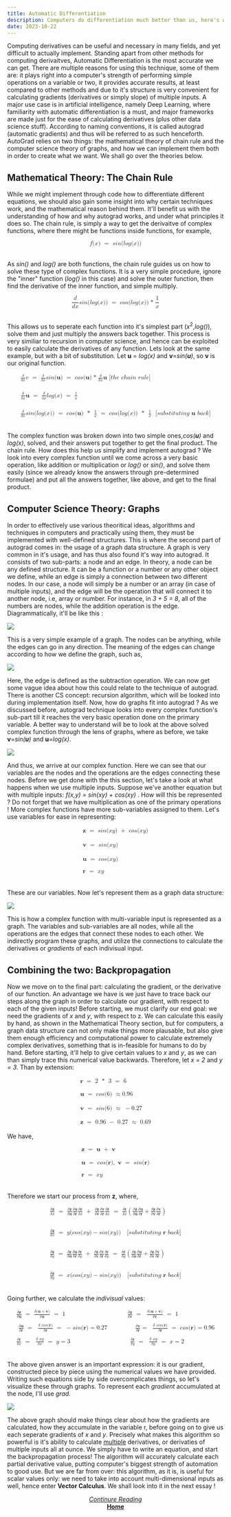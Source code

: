 ```yaml
---
title: Automatic Differentiation
description: Computers do differentiation much better than us, here's why
date: 2023-10-22
---
```


Computing derivatives can be useful and necessary in many fields, and yet difficult to actually implement. Standing apart from other methods for computing derivaitves, Automatic Differentiation is the most accurate we can get. There are multiple reasons for using this technique, some of them are: it plays right into a computer's strength of performing simple operations on a variable or two, it provides accurate results, at least compared to other methods and due to it's structure is very convenient for calculating gradients (derivatives or simply slope) of multiple inputs. A major use case is in artificial intelligence, namely Deep Learning, where familiarity with automatic differentiation is a must, and major frameworks are made just for the ease of calculating derivatives (plus other data science stuff). According to naming conventions, it is called autograd (automatic gradients) and thus will be referred to as such henceforth. AutoGrad relies on two things: the mathematical theory of chain rule and the computer science theory of graphs, and how we can implement them both in order to create what we want. We shall go over the theories below.

## Mathematical Theory: The Chain Rule

While we might implement through code how to differentiate different equations, we should also gain some insight into why certain techniques work, and the mathematical reason behind them. It'll benefit us with the understanding of how and why autograd works, and under what principles it does so. The chain rule, is simply a way to get the derivaitve of complex functions, where there might be functions inside functions, for example, 

<math display="block" class="tml-display" style="display:block math;"><mrow><mi>f</mi><mo form="prefix" stretchy="false">(</mo><mi>x</mi><mo form="postfix" stretchy="false">)</mo><mtext> </mtext><mo>=</mo><mtext> </mtext><mi>s</mi><mi>i</mi><mi>n</mi><mo form="prefix" stretchy="false">(</mo><mi>l</mi><mi>o</mi><mi>g</mi><mo form="prefix" stretchy="false">(</mo><mi>x</mi><mo form="postfix" stretchy="false">)</mo><mo form="postfix" stretchy="false">)</mo></mrow></math>
<br>

As *sin()* and *log()* are both functions, the chain rule guides us on how to solve these type of complex functions. It is a very simple procedure, ignore the "inner" function (*log()* in this case) and solve the outer function, then find the derivative of the inner function, and simple multiply.

<math display="block" class="tml-display" style="display:block math;"><mrow><mfrac><mi>d</mi><mrow><mi>d</mi><mi>x</mi></mrow></mfrac><mi>s</mi><mi>i</mi><mi>n</mi><mo form="prefix" stretchy="false">(</mo><mi>l</mi><mi>o</mi><mi>g</mi><mo form="prefix" stretchy="false">(</mo><mi>x</mi><mo form="postfix" stretchy="false">)</mo><mo form="postfix" stretchy="false">)</mo><mtext> </mtext><mo>=</mo><mtext> </mtext><mi>c</mi><mi>o</mi><mi>s</mi><mo form="prefix" stretchy="false">(</mo><mi>l</mi><mi>o</mi><mi>g</mi><mo form="prefix" stretchy="false">(</mo><mi>x</mi><mo form="postfix" stretchy="false">)</mo><mo form="postfix" stretchy="false">)</mo><mo>* </mo><mfrac><mn>1</mn><mi>x</mi></mfrac></mrow></math>
<br>

This allows us to seperate each function into it's simplest part (*x*<sup>2</sup>,*log()*), solve them and just multiply the answers back together. This process is very similiar to recursion in computer science, and hence can be exploited to easily calculate the derivatives of any function. Lets look at the same example, but with a bit of substitution. Let **u** = *log(x)* and **v**=*sin(**u**)*, so **v** is our original function. 

<math display="block" class="tml-display" style="display:block math;"><mtable columnalign="left"><mtr><mtd style="padding:0.5ex 0em 0.5ex 0em;text-align:-webkit-left;"><mrow><mfrac><mi>δ</mi><mrow><mi>δ</mi><mi>x</mi></mrow></mfrac><mi>v</mi><mtext> </mtext><mo>=</mo><mtext> </mtext><mfrac><mi>δ</mi><mrow><mi>δ</mi><mi>x</mi></mrow></mfrac><mi>s</mi><mi>i</mi><mi>n</mi><mo form="prefix" stretchy="false">(</mo><mi>𝐮</mi><mo form="postfix" stretchy="false">)</mo><mtext> </mtext><mo>=</mo><mtext> </mtext><mi>c</mi><mi>o</mi><mi>s</mi><mo form="prefix" stretchy="false">(</mo><mi>𝐮</mi><mo form="postfix" stretchy="false">)</mo><mo>* </mo><mfrac><mi>δ</mi><mrow><mi>δ</mi><mi>x</mi></mrow></mfrac><mi>𝐮</mi><mtext> </mtext><mo form="prefix" stretchy="false">[</mo><mi>t</mi><mi>h</mi><mi>e</mi><mtext> </mtext><mi>c</mi><mi>h</mi><mi>a</mi><mi>i</mi><mi>n</mi><mtext> </mtext><mi>r</mi><mi>u</mi><mi>l</mi><mi>e</mi><mo form="postfix" stretchy="false">]</mo></mrow></mtd></mtr><mtr><mtd style="padding:0.5ex 0em 0.5ex 0em;text-align:-webkit-left;"><mrow></mrow></mtd></mtr><mtr><mtd style="padding:0.5ex 0em 0.5ex 0em;text-align:-webkit-left;"><mrow></mrow></mtd></mtr><mtr><mtd style="padding:0.5ex 0em 0.5ex 0em;text-align:-webkit-left;"><mrow></mrow></mtd></mtr><mtr><mtd style="padding:0.5ex 0em 0.5ex 0em;text-align:-webkit-left;"><mrow><mfrac><mi>δ</mi><mrow><mi>δ</mi><mi>x</mi></mrow></mfrac><mi>𝐮</mi><mtext> </mtext><mo>=</mo><mtext> </mtext><mfrac><mi>δ</mi><mrow><mi>δ</mi><mi>x</mi></mrow></mfrac><mi>l</mi><mi>o</mi><mi>g</mi><mo form="prefix" stretchy="false">(</mo><mi>x</mi><mo form="postfix" stretchy="false">)</mo><mtext> </mtext><mo>=</mo><mtext> </mtext><mfrac><mn>1</mn><mi>x</mi></mfrac></mrow></mtd></mtr><mtr><mtd style="padding:0.5ex 0em 0.5ex 0em;text-align:-webkit-left;"><mrow></mrow></mtd></mtr><mtr><mtd style="padding:0.5ex 0em 0.5ex 0em;text-align:-webkit-left;"><mrow></mrow></mtd></mtr><mtr><mtd style="padding:0.5ex 0em 0.5ex 0em;text-align:-webkit-left;"><mrow></mrow></mtd></mtr><mtr><mtd style="padding:0.5ex 0em 0.5ex 0em;text-align:-webkit-left;"><mrow><mfrac><mi>δ</mi><mrow><mi>δ</mi><mi>x</mi></mrow></mfrac><mi>s</mi><mi>i</mi><mi>n</mi><mo form="prefix" stretchy="false">(</mo><mi>l</mi><mi>o</mi><mi>g</mi><mo form="prefix" stretchy="false">(</mo><mi>x</mi><mo form="postfix" stretchy="false">)</mo><mo form="postfix" stretchy="false">)</mo><mtext> </mtext><mo>=</mo><mtext> </mtext><mi>c</mi><mi>o</mi><mi>s</mi><mo form="prefix" stretchy="false">(</mo><mi>𝐮</mi><mo form="postfix" stretchy="false">)</mo><mtext> </mtext><mo>* </mo><mtext> </mtext><mfrac><mn>1</mn><mi>x</mi></mfrac><mtext> </mtext><mo>=</mo><mtext> </mtext><mi>c</mi><mi>o</mi><mi>s</mi><mo form="prefix" stretchy="false">(</mo><mi>l</mi><mi>o</mi><mi>g</mi><mo form="prefix" stretchy="false">(</mo><mi>x</mi><mo form="postfix" stretchy="false">)</mo><mo form="postfix" stretchy="false">)</mo><mtext> </mtext><mo>* </mo><mtext> </mtext><mfrac><mn>1</mn><mi>x</mi></mfrac><mtext> </mtext><mtext> </mtext><mo form="prefix" stretchy="false">[</mo><mi>s</mi><mi>u</mi><mi>b</mi><mi>s</mi><mi>t</mi><mi>i</mi><mi>t</mi><mi>u</mi><mi>t</mi><mi>i</mi><mi>n</mi><mi>g</mi><mtext> </mtext><mi>𝐮</mi><mtext> </mtext><mi>b</mi><mi>a</mi><mi>c</mi><mi>k</mi><mo form="postfix" stretchy="false">]</mo></mrow></mtd></mtr></mtable></math>
<br>

The complex function was broken down into two simple ones,*cos(**u**)* and *log(x)*, solved, and their answers put together to get the final product. The chain rule. How does this help us simplify and implement autograd ? We look into every complex function until we come across a very basic operation, like addition or multiplication or *log()* or *sin()*, and solve them easily (since we already know the answers through pre-determined formulae) and put all the answers together, like above, and get to the final product.

## Computer Science Theory: Graphs

In order to effectively use various theoritical ideas, algorithms  and techniques in computers and practically using them, they must be implemented with well-defined structures. This is where the second part of autograd comes in: the usage of a graph data structure. A graph is very common in it's usage, and has thus also found it's way into autograd. It consists of two sub-parts: a node and an edge. In theory, a node can be any defined structure. It can be a function or a number or any other object we define, while an edge is simply a connection between two different nodes. In our case, a node will simply be a number or an array (in case of multiple inputs), and the edge will be the operation that will connect it to another node, i.e, array or number. For instance, in *3 + 5 = 8*,  all of the numbers are nodes, while the addition operation is the edge. Diagrammatically, it'll be like this :

<img src='/media/pic1-AD.png'>

This is a very simple example of a graph. The nodes can be anything, while the edges can go in any direction. The meaning of the edges can change according to how we define the graph, such as,

<img src='/media/pic2-AD.png'>

Here, the edge is defined as the subtraction operation. We can now get some vague idea about how this could relate to the technique of autograd. There is another CS concept: recursion algorithm, which will be looked into during implementation itself. Now, how do graphs fit into autograd ? As we discussed before, autograd technique looks into every complex function's sub-part till it reaches the very basic operation done on the primary variable. A better way to understand will be to look at the above solved complex function through the lens of graphs, where as before, we take **v**=*sin(**u**)* and **u**=*log(x)*.

<img src='/media/pic3-AD.png'>

And thus, we arrive at our complex function. Here we can see that our variables are the nodes and the operations are the edges connecting these nodes. Before we get done with the this section, let's take a look at what happens when we use multiple inputs. Suppose we've another equation but with multiple inputs: *f(x,y) = sin(xy) + cos(xy)* . How will this be represented ? Do not forget that we have multiplication as one of the primary operations ! More complex functions have more sub-variables assigned to them. Let's use variables for ease in representing:

<math display="block" class="tml-display" style="display:block math;"><mtable columnalign="left"><mtr><mtd style="padding:0.5ex 0em 0.5ex 0em;text-align:-webkit-left;"><mrow><mi>𝐳</mi><mtext> </mtext><mo>=</mo><mtext> </mtext><mi>s</mi><mi>i</mi><mi>n</mi><mo form="prefix" stretchy="false">(</mo><mi>x</mi><mi>y</mi><mo form="postfix" stretchy="false">)</mo><mtext> </mtext><mo>+</mo><mtext> </mtext><mi>c</mi><mi>o</mi><mi>s</mi><mo form="prefix" stretchy="false">(</mo><mi>x</mi><mi>y</mi><mo form="postfix" stretchy="false">)</mo></mrow></mtd></mtr><mtr><mtd style="padding:0.5ex 0em 0.5ex 0em;text-align:-webkit-left;"><mrow></mrow></mtd></mtr><mtr><mtd style="padding:0.5ex 0em 0.5ex 0em;text-align:-webkit-left;"><mrow></mrow></mtd></mtr><mtr><mtd style="padding:0.5ex 0em 0.5ex 0em;text-align:-webkit-left;"><mrow><mi>𝐯</mi><mtext> </mtext><mo>=</mo><mtext> </mtext><mi>s</mi><mi>i</mi><mi>n</mi><mo form="prefix" stretchy="false">(</mo><mi>x</mi><mi>y</mi><mo form="postfix" stretchy="false">)</mo></mrow></mtd></mtr><mtr><mtd style="padding:0.5ex 0em 0.5ex 0em;text-align:-webkit-left;"><mrow></mrow></mtd></mtr><mtr><mtd style="padding:0.5ex 0em 0.5ex 0em;text-align:-webkit-left;"><mrow></mrow></mtd></mtr><mtr><mtd style="padding:0.5ex 0em 0.5ex 0em;text-align:-webkit-left;"><mrow><mi>𝐮</mi><mtext> </mtext><mo>=</mo><mtext> </mtext><mi>c</mi><mi>o</mi><mi>s</mi><mo form="prefix" stretchy="false">(</mo><mi>x</mi><mi>y</mi><mo form="postfix" stretchy="false">)</mo></mrow></mtd></mtr><mtr><mtd style="padding:0.5ex 0em 0.5ex 0em;text-align:-webkit-left;"><mrow></mrow></mtd></mtr><mtr><mtd style="padding:0.5ex 0em 0.5ex 0em;text-align:-webkit-left;"><mrow></mrow></mtd></mtr><mtr><mtd style="padding:0.5ex 0em 0.5ex 0em;text-align:-webkit-left;"><mrow><mi>𝐫</mi><mtext> </mtext><mo>=</mo><mtext> </mtext><mi>x</mi><mi>y</mi></mrow></mtd></mtr></mtable></math>
<br>

These are our variables. Now let's represent them as a graph data structure: 

<img src='/media/pic4-AD.png'>

This is how a complex function with multi-variable input is represented as a graph. The variables and sub-variables are all nodes, while all the operations are the edges that connect these nodes to each other. We indirectly program these graphs, and utilize the connections to calculate the derivatives or *gradients* of each indivisual input. 

## Combining the two: Backpropagation

Now we move on to the final part: calculating the gradient, or the derivative of our function. An advantage we have is we just have to trace back our steps along the graph in order to calculate our gradient, with respect to each of the given inputs! Before starting, we must clarify our end goal: we need the gradients of *x* and *y*, with respect to z. We can calculate this easily by hand, as shown in the Mathematical Theory section, but for computers, a graph data structure can not only make things more plausable, but also give them enough efficiency and computational power to calculate extremely complex derivatives, something that is in-feasible for humans to do by hand. Before starting, it'll help to give certain values to *x* and *y*, as we can than simply trace this numerical value backwards. Therefore, let *x = 2* and *y = 3*. Than by extension:

<math display="block" class="tml-display" style="display:block math;"><mtable columnalign="left"><mtr><mtd style="padding:0.5ex 0em 0.5ex 0em;text-align:-webkit-left;"><mrow><mi>𝐫</mi><mtext> </mtext><mo>=</mo><mtext> </mtext><mn>2</mn><mtext> </mtext><mo>* </mo><mtext> </mtext><mn>3</mn><mtext> </mtext><mo>=</mo><mtext> </mtext><mn>6</mn></mrow></mtd></mtr><mtr><mtd style="padding:0.5ex 0em 0.5ex 0em;text-align:-webkit-left;"><mrow></mrow></mtd></mtr><mtr><mtd style="padding:0.5ex 0em 0.5ex 0em;text-align:-webkit-left;"><mrow></mrow></mtd></mtr><mtr><mtd style="padding:0.5ex 0em 0.5ex 0em;text-align:-webkit-left;"><mrow><mi>𝐮</mi><mtext> </mtext><mo>=</mo><mtext> </mtext><mi>c</mi><mi>o</mi><mi>s</mi><mo form="prefix" stretchy="false">(</mo><mn>6</mn><mo form="postfix" stretchy="false">)</mo><mtext> </mtext><mo>≈</mo><mn>0.96</mn><mtext> </mtext></mrow></mtd></mtr><mtr><mtd style="padding:0.5ex 0em 0.5ex 0em;text-align:-webkit-left;"><mrow></mrow></mtd></mtr><mtr><mtd style="padding:0.5ex 0em 0.5ex 0em;text-align:-webkit-left;"><mrow></mrow></mtd></mtr><mtr><mtd style="padding:0.5ex 0em 0.5ex 0em;text-align:-webkit-left;"><mrow><mi>𝐯</mi><mtext> </mtext><mo>=</mo><mtext> </mtext><mi>s</mi><mi>i</mi><mi>n</mi><mo form="prefix" stretchy="false">(</mo><mn>6</mn><mo form="postfix" stretchy="false">)</mo><mtext> </mtext><mo>≈</mo><mtext> </mtext><mo>−</mo><mn>0.27</mn></mrow></mtd></mtr><mtr><mtd style="padding:0.5ex 0em 0.5ex 0em;text-align:-webkit-left;"><mrow></mrow></mtd></mtr><mtr><mtd style="padding:0.5ex 0em 0.5ex 0em;text-align:-webkit-left;"><mrow></mrow></mtd></mtr><mtr><mtd style="padding:0.5ex 0em 0.5ex 0em;text-align:-webkit-left;"><mrow><mi>𝐳</mi><mtext> </mtext><mo>=</mo><mtext> </mtext><mn>0.96</mn><mtext> </mtext><mo>−</mo><mtext> </mtext><mn>0.27</mn><mtext> </mtext><mo>≈</mo><mtext> </mtext><mn>0.69</mn></mrow></mtd></mtr></mtable></math>
<br>
We have,

<math display="block" class="tml-display" style="display:block math;"><mtable columnalign="left"><mtr><mtd style="padding:0.5ex 0em 0.5ex 0em;text-align:-webkit-left;"><mrow><mi>𝐳</mi><mtext> </mtext><mo>=</mo><mtext> </mtext><mi>𝐮</mi><mtext> </mtext><mo>+</mo><mtext> </mtext><mi>𝐯</mi></mrow></mtd></mtr><mtr><mtd style="padding:0.5ex 0em 0.5ex 0em;text-align:-webkit-left;"><mrow></mrow></mtd></mtr><mtr><mtd style="padding:0.5ex 0em 0.5ex 0em;text-align:-webkit-left;"><mrow></mrow></mtd></mtr><mtr><mtd style="padding:0.5ex 0em 0.5ex 0em;text-align:-webkit-left;"><mrow><mi>𝐮</mi><mtext> </mtext><mo>=</mo><mtext> </mtext><mi>c</mi><mi>o</mi><mi>s</mi><mo form="prefix" stretchy="false">(</mo><mi>𝐫</mi><mo form="postfix" stretchy="false">)</mo><mo separator="true">,</mo><mtext> </mtext><mi>𝐯</mi><mtext> </mtext><mo>=</mo><mtext> </mtext><mi>s</mi><mi>i</mi><mi>n</mi><mo form="prefix" stretchy="false">(</mo><mi>𝐫</mi><mo form="postfix" stretchy="false">)</mo></mrow></mtd></mtr><mtr><mtd style="padding:0.5ex 0em 0.5ex 0em;text-align:-webkit-left;"><mrow></mrow></mtd></mtr><mtr><mtd style="padding:0.5ex 0em 0.5ex 0em;text-align:-webkit-left;"><mrow></mrow></mtd></mtr><mtr><mtd style="padding:0.5ex 0em 0.5ex 0em;text-align:-webkit-left;"><mrow><mi>𝐫</mi><mtext> </mtext><mo>=</mo><mtext> </mtext><mi>x</mi><mi>y</mi></mrow></mtd></mtr></mtable></math>
<br>

Therefore we start our process from **z**, where, 

<math display="block" class="tml-display" style="display:block math;"><mtable columnalign="left"><mtr><mtd style="padding:0.5ex 0em 0.5ex 0em;text-align:-webkit-left;"><mrow><mfrac><mrow><mi>δ</mi><mi>𝐳</mi></mrow><mrow><mi>δ</mi><mi>x</mi></mrow></mfrac><mtext> </mtext><mo>=</mo><mtext> </mtext><mfrac><mrow><mi>δ</mi><mi>𝐳</mi></mrow><mrow><mi>δ</mi><mi>𝐮</mi></mrow></mfrac><mfrac><mrow><mi>δ</mi><mi>𝐮</mi></mrow><mrow><mi>δ</mi><mi>𝐫</mi></mrow></mfrac><mfrac><mrow><mi>δ</mi><mi>𝐫</mi></mrow><mrow><mi>δ</mi><mi>x</mi></mrow></mfrac><mtext> </mtext><mo>+</mo><mtext> </mtext><mfrac><mrow><mi>δ</mi><mi>𝐳</mi></mrow><mrow><mi>δ</mi><mi>𝐯</mi></mrow></mfrac><mfrac><mrow><mi>δ</mi><mi>𝐯</mi></mrow><mrow><mi>δ</mi><mi>𝐫</mi></mrow></mfrac><mfrac><mrow><mi>δ</mi><mi>𝐫</mi></mrow><mrow><mi>δ</mi><mi>x</mi></mrow></mfrac><mtext> </mtext><mo>=</mo><mtext> </mtext><mfrac><mrow><mi>δ</mi><mi>𝐫</mi></mrow><mrow><mi>δ</mi><mi>x</mi></mrow></mfrac><mrow><mo fence="true" form="prefix">(</mo><mfrac><mrow><mi>δ</mi><mi>𝐳</mi></mrow><mrow><mi>δ</mi><mi>𝐮</mi></mrow></mfrac><mfrac><mrow><mi>δ</mi><mi>𝐮</mi></mrow><mrow><mi>δ</mi><mi>𝐫</mi></mrow></mfrac><mo>+</mo><mfrac><mrow><mi>δ</mi><mi>𝐳</mi></mrow><mrow><mi>δ</mi><mi>𝐯</mi></mrow></mfrac><mfrac><mrow><mi>δ</mi><mi>𝐯</mi></mrow><mrow><mi>δ</mi><mi>𝐫</mi></mrow></mfrac><mo fence="true" form="postfix">)</mo></mrow></mrow></mtd></mtr><mtr><mtd style="padding:0.5ex 0em 0.5ex 0em;text-align:-webkit-left;"><mrow></mrow></mtd></mtr><mtr><mtd style="padding:0.5ex 0em 0.5ex 0em;text-align:-webkit-left;"><mrow></mrow></mtd></mtr><mtr><mtd style="padding:0.5ex 0em 0.5ex 0em;text-align:-webkit-left;"><mrow></mrow></mtd></mtr><mtr><mtd style="padding:0.5ex 0em 0.5ex 0em;text-align:-webkit-left;"><mrow></mrow></mtd></mtr><mtr><mtd style="padding:0.5ex 0em 0.5ex 0em;text-align:-webkit-left;"><mrow><mfrac><mrow><mi>δ</mi><mi>𝐳</mi></mrow><mrow><mi>δ</mi><mi>x</mi></mrow></mfrac><mtext> </mtext><mo>=</mo><mtext> </mtext><mi>y</mi><mo form="prefix" stretchy="false">(</mo><mi>c</mi><mi>o</mi><mi>s</mi><mo form="prefix" stretchy="false">(</mo><mi>x</mi><mi>y</mi><mo form="postfix" stretchy="false">)</mo><mo>−</mo><mi>s</mi><mi>i</mi><mi>n</mi><mo form="prefix" stretchy="false">(</mo><mi>x</mi><mi>y</mi><mo form="postfix" stretchy="false">)</mo><mo form="postfix" stretchy="false">)</mo><mtext> </mtext><mtext> </mtext><mtext> </mtext><mo form="prefix" stretchy="false">[</mo><mi>s</mi><mi>u</mi><mi>b</mi><mi>s</mi><mi>t</mi><mi>i</mi><mi>t</mi><mi>u</mi><mi>t</mi><mi>i</mi><mi>n</mi><mi>g</mi><mtext> </mtext><mi>𝐫</mi><mtext> </mtext><mi>b</mi><mi>a</mi><mi>c</mi><mi>k</mi><mo form="postfix" stretchy="false">]</mo></mrow></mtd></mtr><mtr><mtd style="padding:0.5ex 0em 0.5ex 0em;text-align:-webkit-left;"><mrow></mrow></mtd></mtr><mtr><mtd style="padding:0.5ex 0em 0.5ex 0em;text-align:-webkit-left;"><mrow></mrow></mtd></mtr><mtr><mtd style="padding:0.5ex 0em 0.5ex 0em;text-align:-webkit-left;"><mrow></mrow></mtd></mtr><mtr><mtd style="padding:0.5ex 0em 0.5ex 0em;text-align:-webkit-left;"><mrow></mrow></mtd></mtr><mtr><mtd style="padding:0.5ex 0em 0.5ex 0em;text-align:-webkit-left;"><mrow><mfrac><mrow><mi>δ</mi><mi>𝐳</mi></mrow><mrow><mi>δ</mi><mi>y</mi></mrow></mfrac><mtext> </mtext><mo>=</mo><mtext> </mtext><mfrac><mrow><mi>δ</mi><mi>𝐳</mi></mrow><mrow><mi>δ</mi><mi>𝐮</mi></mrow></mfrac><mfrac><mrow><mi>δ</mi><mi>𝐮</mi></mrow><mrow><mi>δ</mi><mi>𝐫</mi></mrow></mfrac><mfrac><mrow><mi>δ</mi><mi>𝐫</mi></mrow><mrow><mi>δ</mi><mi>y</mi></mrow></mfrac><mtext> </mtext><mo>+</mo><mtext> </mtext><mfrac><mrow><mi>δ</mi><mi>𝐳</mi></mrow><mrow><mi>δ</mi><mi>𝐯</mi></mrow></mfrac><mfrac><mrow><mi>δ</mi><mi>𝐯</mi></mrow><mrow><mi>δ</mi><mi>𝐫</mi></mrow></mfrac><mfrac><mrow><mi>δ</mi><mi>𝐫</mi></mrow><mrow><mi>δ</mi><mi>y</mi></mrow></mfrac><mtext> </mtext><mo>=</mo><mtext> </mtext><mfrac><mrow><mi>δ</mi><mi>𝐫</mi></mrow><mrow><mi>δ</mi><mi>y</mi></mrow></mfrac><mrow><mo fence="true" form="prefix">(</mo><mfrac><mrow><mi>δ</mi><mi>𝐳</mi></mrow><mrow><mi>δ</mi><mi>𝐮</mi></mrow></mfrac><mfrac><mrow><mi>δ</mi><mi>𝐮</mi></mrow><mrow><mi>δ</mi><mi>𝐫</mi></mrow></mfrac><mo>+</mo><mfrac><mrow><mi>δ</mi><mi>𝐳</mi></mrow><mrow><mi>δ</mi><mi>𝐯</mi></mrow></mfrac><mfrac><mrow><mi>δ</mi><mi>𝐯</mi></mrow><mrow><mi>δ</mi><mi>𝐫</mi></mrow></mfrac><mo fence="true" form="postfix">)</mo></mrow></mrow></mtd></mtr><mtr><mtd style="padding:0.5ex 0em 0.5ex 0em;text-align:-webkit-left;"><mrow></mrow></mtd></mtr><mtr><mtd style="padding:0.5ex 0em 0.5ex 0em;text-align:-webkit-left;"><mrow></mrow></mtd></mtr><mtr><mtd style="padding:0.5ex 0em 0.5ex 0em;text-align:-webkit-left;"><mrow></mrow></mtd></mtr><mtr><mtd style="padding:0.5ex 0em 0.5ex 0em;text-align:-webkit-left;"><mrow></mrow></mtd></mtr><mtr><mtd style="padding:0.5ex 0em 0.5ex 0em;text-align:-webkit-left;"><mrow><mfrac><mrow><mi>δ</mi><mi>𝐳</mi></mrow><mrow><mi>δ</mi><mi>y</mi></mrow></mfrac><mtext> </mtext><mo>=</mo><mtext> </mtext><mi>x</mi><mo form="prefix" stretchy="false">(</mo><mi>c</mi><mi>o</mi><mi>s</mi><mo form="prefix" stretchy="false">(</mo><mi>x</mi><mi>y</mi><mo form="postfix" stretchy="false">)</mo><mo>−</mo><mi>s</mi><mi>i</mi><mi>n</mi><mo form="prefix" stretchy="false">(</mo><mi>x</mi><mi>y</mi><mo form="postfix" stretchy="false">)</mo><mo form="postfix" stretchy="false">)</mo><mtext> </mtext><mtext> </mtext><mtext> </mtext><mo form="prefix" stretchy="false">[</mo><mi>s</mi><mi>u</mi><mi>b</mi><mi>s</mi><mi>t</mi><mi>i</mi><mi>t</mi><mi>u</mi><mi>t</mi><mi>i</mi><mi>n</mi><mi>g</mi><mtext> </mtext><mi>𝐫</mi><mtext> </mtext><mi>b</mi><mi>a</mi><mi>c</mi><mi>k</mi><mo form="postfix" stretchy="false">]</mo></mrow></mtd></mtr></mtable></math>
<br>

Going further, we calculate the *indivisual* values: 

<math display="block" class="tml-display" style="display:block math;"><mtable columnalign="left"><mtr><mtd style="padding:0.5ex 0em 0.5ex 0em;text-align:-webkit-left;"><mrow><mfrac><mrow><mi>δ</mi><mi>𝐳</mi></mrow><mrow><mi>δ</mi><mi>𝐮</mi></mrow></mfrac><mtext> </mtext><mo>=</mo><mtext> </mtext><mfrac><mrow><mi>δ</mi><mo form="prefix" stretchy="false">(</mo><mi>𝐮</mi><mo>+</mo><mi>𝐯</mi><mo form="postfix" stretchy="false">)</mo></mrow><mrow><mi>δ</mi><mi>𝐮</mi></mrow></mfrac><mtext> </mtext><mo>=</mo><mtext> </mtext><mn>1</mn><mtext> </mtext><mtext> </mtext><mtext> </mtext><mtext> </mtext><mtext> </mtext><mtext> </mtext><mtext> </mtext><mtext> </mtext><mtext> </mtext><mtext> </mtext><mtext> </mtext><mtext> </mtext><mtext> </mtext><mtext> </mtext><mtext> </mtext><mtext> </mtext><mtext> </mtext><mtext> </mtext><mtext> </mtext><mtext> </mtext><mtext> </mtext><mtext> </mtext><mtext> </mtext><mtext> </mtext><mtext> </mtext><mtext> </mtext><mtext> </mtext><mtext> </mtext><mtext> </mtext><mtext> </mtext><mtext> </mtext><mfrac><mrow><mi>δ</mi><mi>𝐳</mi></mrow><mrow><mi>δ</mi><mi>𝐯</mi></mrow></mfrac><mtext> </mtext><mo>=</mo><mtext> </mtext><mtext> </mtext><mfrac><mrow><mi>δ</mi><mo form="prefix" stretchy="false">(</mo><mi>𝐮</mi><mo>+</mo><mi>𝐯</mi><mo form="postfix" stretchy="false">)</mo></mrow><mrow><mi>δ</mi><mi>𝐯</mi></mrow></mfrac><mtext> </mtext><mo>=</mo><mtext> </mtext><mn>1</mn></mrow></mtd></mtr><mtr><mtd style="padding:0.5ex 0em 0.5ex 0em;text-align:-webkit-left;"><mrow></mrow></mtd></mtr><mtr><mtd style="padding:0.5ex 0em 0.5ex 0em;text-align:-webkit-left;"><mrow><mtext> </mtext><mfrac><mrow><mi>δ</mi><mi>𝐮</mi></mrow><mrow><mi>δ</mi><mi>𝐫</mi></mrow></mfrac><mtext> </mtext><mo>=</mo><mtext> </mtext><mtext> </mtext><mfrac><mrow><mi>δ</mi><mtext> </mtext><mi>c</mi><mi>o</mi><mi>s</mi><mo form="prefix" stretchy="false">(</mo><mi>𝐫</mi><mo form="postfix" stretchy="false">)</mo></mrow><mrow><mi>δ</mi><mi>𝐫</mi></mrow></mfrac><mtext> </mtext><mo>=</mo><mtext> </mtext><mo>−</mo><mi>s</mi><mi>i</mi><mi>n</mi><mo form="prefix" stretchy="false">(</mo><mi>𝐫</mi><mo form="postfix" stretchy="false">)</mo><mo>=</mo><mn>0.27</mn><mtext> </mtext><mtext> </mtext><mtext> </mtext><mtext> </mtext><mtext> </mtext><mtext> </mtext><mtext> </mtext><mtext> </mtext><mtext> </mtext><mtext> </mtext><mtext> </mtext><mtext> </mtext><mtext> </mtext><mtext> </mtext><mfrac><mrow><mi>δ</mi><mi>𝐯</mi></mrow><mrow><mi>δ</mi><mi>𝐫</mi></mrow></mfrac><mo>=</mo><mtext> </mtext><mtext> </mtext><mfrac><mrow><mi>δ</mi><mtext> </mtext><mi>s</mi><mi>i</mi><mi>n</mi><mo form="prefix" stretchy="false">(</mo><mi>𝐫</mi><mo form="postfix" stretchy="false">)</mo></mrow><mrow><mi>δ</mi><mi>𝐫</mi></mrow></mfrac><mtext> </mtext><mo>=</mo><mtext> </mtext><mi>c</mi><mi>o</mi><mi>s</mi><mo form="prefix" stretchy="false">(</mo><mi>𝐫</mi><mo form="postfix" stretchy="false">)</mo><mo>=</mo><mn>0.96</mn></mrow></mtd></mtr><mtr><mtd style="padding:0.5ex 0em 0.5ex 0em;text-align:-webkit-left;"><mrow></mrow></mtd></mtr><mtr><mtd style="padding:0.5ex 0em 0.5ex 0em;text-align:-webkit-left;"><mrow><mfrac><mrow><mi>δ</mi><mi>𝐫</mi></mrow><mrow><mi>δ</mi><mi>x</mi></mrow></mfrac><mtext> </mtext><mo>=</mo><mtext> </mtext><mtext> </mtext><mfrac><mrow><mi>δ</mi><mtext> </mtext><mi>x</mi><mi>y</mi></mrow><mrow><mi>δ</mi><mi>x</mi></mrow></mfrac><mtext> </mtext><mo>=</mo><mtext> </mtext><mi>y</mi><mo>=</mo><mn>3</mn><mtext> </mtext><mtext> </mtext><mtext> </mtext><mtext> </mtext><mtext> </mtext><mtext> </mtext><mtext> </mtext><mtext> </mtext><mtext> </mtext><mtext> </mtext><mtext> </mtext><mtext> </mtext><mtext> </mtext><mtext> </mtext><mtext> </mtext><mtext> </mtext><mtext> </mtext><mtext> </mtext><mtext> </mtext><mtext> </mtext><mtext> </mtext><mtext> </mtext><mtext> </mtext><mtext> </mtext><mtext> </mtext><mtext> </mtext><mtext> </mtext><mtext> </mtext><mtext> </mtext><mtext> </mtext><mfrac><mrow><mi>δ</mi><mi>𝐫</mi></mrow><mrow><mi>δ</mi><mi>y</mi></mrow></mfrac><mtext> </mtext><mo>=</mo><mtext> </mtext><mtext> </mtext><mfrac><mrow><mi>δ</mi><mtext> </mtext><mi>x</mi><mi>y</mi></mrow><mrow><mi>δ</mi><mi>y</mi></mrow></mfrac><mtext> </mtext><mo>=</mo><mtext> </mtext><mi>x</mi><mo>=</mo><mn>2</mn></mrow></mtd></mtr></mtable></math>
<br>

The above given answer is an important expression: it is our gradient, constructed piece by piece using the numerical values we have provided. Writing such equations side by side overcomplicates things, so let's visualize these through graphs. To represent each *gradient* accumulated at the node, I'll use *grad*.

<img src='/media/pic5-AD.png'>

The above graph should make things clear about how the gradients are calculated, how they accumulate in the variable r, before going on to give us each seperate gradients of *x* and *y*. Precisely what makes this algorithm so powerful is it's ability to calculate <u>multiple</u> derivatives, or derivaties of multiple inputs all at ounce. We simply have to write an equation, and start the backpropagation process! The algorithm will accurately calculate each partial derivative value, putting computer's biggest strength of automation to good use. But we are far from over: this algorithm, as it is, is useful for scalar values only: we need to take into account multi-dimensional inputs as well, hence enter **Vector Calculus**. We shall look into it in the next essay !

<p style="text-align: center;">
<i><a href="/blog/autograd2/">Continure Reading</a></i>
<br>
<strong><a href='/'>Home</a></strong>
</p>
